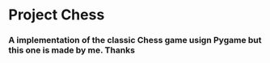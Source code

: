 # Project Chess
### A implementation of the classic Chess game usign Pygame but this one is made by me. Thanks